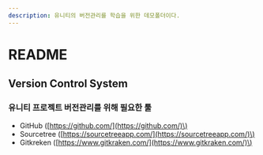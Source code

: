 ```yaml
---
description: 유니티의 버전관리를 학습을 위한 데모폴더이다.
---
```


# README

## Version Control System

### 유니티 프로젝트 버전관리를 위해 필요한  툴

* GitHub \([https://github.com/](https://github.com/)\)
* Sourcetree \([https://sourcetreeapp.com/](https://sourcetreeapp.com/)\)
* Gitkreken \([https://www.gitkraken.com/](https://www.gitkraken.com/)\)

